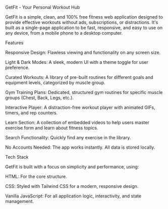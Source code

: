 GetFit - Your Personal Workout Hub

  GetFit is a simple, clean, and 100% free fitness web application designed to provide effective workouts without ads, 
  subscriptions, or distractions. It's built as a single-page application to be fast, responsive, and easy to use on any 
  device, from a mobile phone to a desktop computer.

Features

  Responsive Design: Flawless viewing and functionality on any screen size.

  Light & Dark Modes: A sleek, modern UI with a theme toggle for user preference.

  Curated Workouts: A library of pre-built routines for different goals and equipment levels, categorized by muscle group.

  Gym Training Plans: Dedicated, structured gym routines for specific muscle groups (Chest, Back, Legs, etc.).

  Interactive Player: A distraction-free workout player with animated GIFs, timers, and rep counters.

  Learn Section: A collection of embedded videos to help users master exercise form and learn about fitness topics.

  Search Functionality: Quickly find any exercise in the library.

  No Accounts Needed: The app works instantly. All data is stored locally.

Tech Stack

  GetFit is built with a focus on simplicity and performance, using:

  HTML: For the core structure.

  CSS: Styled with Tailwind CSS for a modern, responsive design.

  Vanilla JavaScript: For all application logic, interactivity, and state management.
